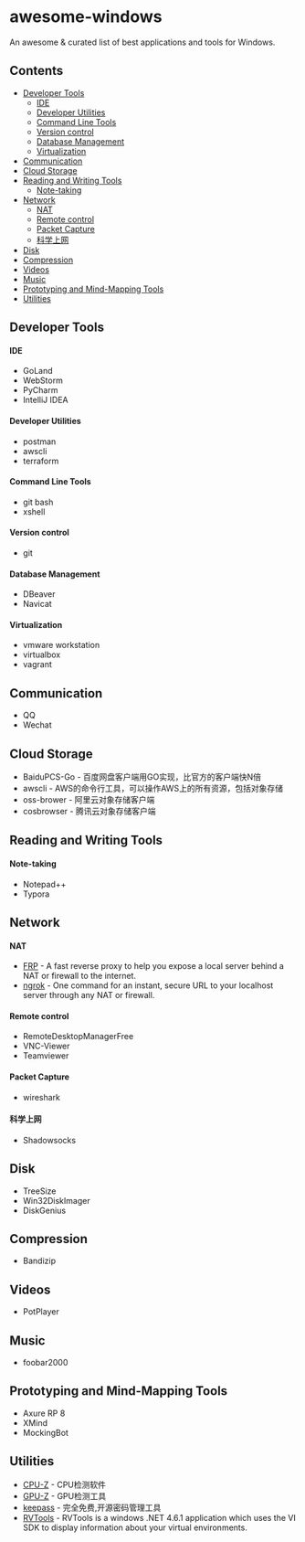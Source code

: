 # awesome-windows
An awesome & curated list of best applications and tools for Windows.
## Contents
- [Developer Tools](#developer-tools)
  - [IDE](#ide)
  - [Developer Utilities](#developer-utilities)
  - [Command Line Tools](#command-line-tools)
  - [Version control](#version-control)
  - [Database Management](#database-management)
  - [Virtualization](#virtualization)
- [Communication](#communication)
- [Cloud Storage](#cloud-storage)
- [Reading and Writing Tools](#reading-and-writing-tools)
  - [Note-taking](#note-taking)
- [Network](#network)
  - [NAT](#nat)
  - [Remote control](#remote-control)
  - [Packet Capture](#packet-capture)
  - [科学上网](#科学上网)
- [Disk](#disk)
- [Compression](#compression)
- [Videos](#videos)
- [Music](#music)
- [Prototyping and Mind-Mapping Tools](#prototyping-and-mind-mapping-tools)
- [Utilities](#utilities)
## Developer Tools
#### IDE
- GoLand
- WebStorm
- PyCharm
- IntelliJ IDEA
#### Developer Utilities
- postman
- awscli
- terraform
#### Command Line Tools
- git bash
- xshell
#### Version control
- git
#### Database Management
- DBeaver
- Navicat
#### Virtualization
- vmware workstation
- virtualbox
- vagrant
## Communication
- QQ
- Wechat
## Cloud Storage
- BaiduPCS-Go - 百度网盘客户端用GO实现，比官方的客户端快N倍
- awscli - AWS的命令行工具，可以操作AWS上的所有资源，包括对象存储
- oss-brower - 阿里云对象存储客户端
- cosbrowser - 腾讯云对象存储客户端
## Reading and Writing Tools
#### Note-taking
- Notepad++
- Typora
## Network
#### NAT
- [FRP](https://github.com/fatedier/frp) - A fast reverse proxy to help you expose a local server behind a NAT or firewall to the internet.
- [ngrok](https://ngrok.com/) - One command for an instant, secure URL to your localhost server through any NAT or firewall.
#### Remote control
- RemoteDesktopManagerFree
- VNC-Viewer
- Teamviewer
#### Packet Capture
- wireshark
#### 科学上网
- Shadowsocks
## Disk
- TreeSize
- Win32DiskImager
- DiskGenius
## Compression
- Bandizip
## Videos
- PotPlayer
## Music
- foobar2000
## Prototyping and Mind-Mapping Tools
- Axure RP 8
- XMind
- MockingBot
## Utilities
- [CPU-Z](https://pan.baidu.com/s/17KNAyGOB6tTkK2l5wwLb2w) - CPU检测软件
- [GPU-Z](https://pan.baidu.com/s/1cBUzWQNslvL7NJV9C20XFQ) - GPU检测工具
- [keepass](https://keepass.info) - 完全免费,开源密码管理工具
- [RVTools](https://pan.baidu.com/s/1-M-vkwjlNDULklYONh2lug) - RVTools is a windows .NET 4.6.1 application which uses the VI SDK to display information about your virtual environments.
